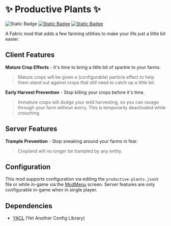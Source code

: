 # ✨ Productive Plants ✨

![Static Badge](https://img.shields.io/badge/Environment-Client_%26_Server-orange?style=for-the-badge)
[![Static Badge](https://img.shields.io/badge/Supports-ModMenu-lightgreen?style=for-the-badge)](https://modrinth.com/mod/modmenu)
[![Static Badge](https://img.shields.io/badge/Requires-YACL-red?style=for-the-badge&logo=dependabot)](https://modrinth.com/mod/yacl)

A Fabric mod that adds a few farming utilities to make your life just a little bit easier.

## Client Features

**Mature Crop Effects** - It's time to bring a little bit of sparkle to your farms.

> Mature crops will be given a (configurable) particle effect to help them stand out against crops that still need to
> catch up a little bit.

**Early Harvest Prevention** - Stop killing your crops before it's time.

> Immature crops will dodge your wild harvesting, so you can ravage through your farm without worry. This is temporarily
> deactivated while crouching.

## Server Features

**Trample Prevention** - Stop sneaking around your farms in fear.

> Cropland will no longer be trampled by any entity.

## Configuration

This mod supports configuration via editing the `productive-plants.json5` file or while in-game via
the [ModMenu](https://modrinth.com/mod/modmenu)
screen. Server
features are only configurable in-game when in single player.

## Dependencies

- [YACL](https://modrinth.com/mod/yacl) (Yet Another Config Library)
